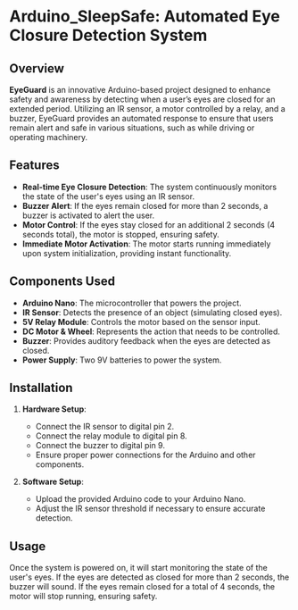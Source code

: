 # Arduino_SleepSafe: Automated Eye Closure Detection System

## Overview

**EyeGuard** is an innovative Arduino-based project designed to enhance safety and awareness by detecting when a user’s eyes are closed for an extended period. Utilizing an IR sensor, a motor controlled by a relay, and a buzzer, EyeGuard provides an automated response to ensure that users remain alert and safe in various situations, such as while driving or operating machinery.

## Features

- **Real-time Eye Closure Detection**: The system continuously monitors the state of the user's eyes using an IR sensor.
- **Buzzer Alert**: If the eyes remain closed for more than 2 seconds, a buzzer is activated to alert the user.
- **Motor Control**: If the eyes stay closed for an additional 2 seconds (4 seconds total), the motor is stopped, ensuring safety.
- **Immediate Motor Activation**: The motor starts running immediately upon system initialization, providing instant functionality.

## Components Used

- **Arduino Nano**: The microcontroller that powers the project.
- **IR Sensor**: Detects the presence of an object (simulating closed eyes).
- **5V Relay Module**: Controls the motor based on the sensor input.
- **DC Motor & Wheel**: Represents the action that needs to be controlled.
- **Buzzer**: Provides auditory feedback when the eyes are detected as closed.
- **Power Supply**: Two 9V batteries to power the system.

## Installation

1. **Hardware Setup**:
   - Connect the IR sensor to digital pin 2.
   - Connect the relay module to digital pin 8.
   - Connect the buzzer to digital pin 9.
   - Ensure proper power connections for the Arduino and other components.

2. **Software Setup**:
   - Upload the provided Arduino code to your Arduino Nano.
   - Adjust the IR sensor threshold if necessary to ensure accurate detection.

## Usage

Once the system is powered on, it will start monitoring the state of the user's eyes. If the eyes are detected as closed for more than 2 seconds, the buzzer will sound. If the eyes remain closed for a total of 4 seconds, the motor will stop running, ensuring safety.
